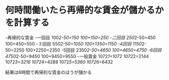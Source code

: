 # 何時間働いたら再帰的な賃金が儲かるかを計算する
-再帰的な賃金
-一回目
100*2-50=150
100+150=250
-二回目
250*2-50=450
100+450=550
-３回目
550*2-50=1050
100+1350=1150
-4回目
1150*2-50=2250
100+2250=2350
-5回目
2350*2-50=4650
100+4650=4750
-6回目
4750*2-50=9450
100+9450=9550
-一般賃金
1072*1=1072
1072*2=2144
1072*3=3216
1072*4=4288
1072*5=5360
1072*6=6432

結果は6時間で再帰的な賃金のほうが儲かる